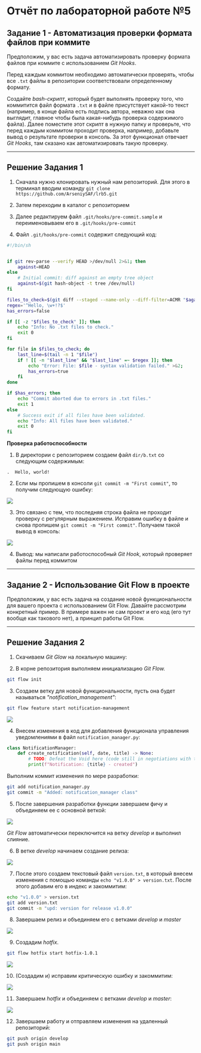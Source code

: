 # Отчёт по лабораторной работе №5


## Задание 1 - Автоматизация проверки формата файлов при коммите

Предположим, у вас есть задача автоматизировать проверку формата файлов при коммите с использованием *Git Hooks*.

Перед каждым коммитом необходимо автоматически проверять, чтобы все `.txt` файлы в репозитории соответствовали определенному формату.

Создайте *bash-скрипт*, который будет выполнять проверку того, что коммитится файл формата `.txt` и в файле присутствует какой-то текст (например, в конце файла есть подпись автора, неважно как она выглядит, главное чтобы была какая-нибудь проверка содержимого файла). Далее поместите этот скрипт в нужную папку и проверьте, что перед каждым коммитом проходит проверка, например, добавьте вывод о результате проверки в консоль. За этот функционал отвечает *Git Hooks*, там сказано как автоматизировать такую проверку.

***

## Решение Задания 1

1. Сначала нужно клонировать нужный нам репозиторий. Для этого в терминал вводим команду `git clone https://github.com/ArseniySAF/lrb5.git`

2. Затем переходим в каталог с репозиторием

3. Далее редактируем файл `.git/hooks/pre-commit.sample` и переименовываем его в `.git/hooks/pre-commit`

4. Файл `.git/hooks/pre-commit` содержит следующий код:

```bash
#!/bin/sh


if git rev-parse --verify HEAD >/dev/null 2>&1; then
	against=HEAD
else
	# Initial commit: diff against an empty tree object
	against=$(git hash-object -t tree /dev/null)
fi

files_to_check=$(git diff --staged --name-only --diff-filter=ACMR "$against" | grep -e "\b.*\.txt\b")
regex='^Hello, \w+!?$'
has_errors=false

if [[ -z "$files_to_check" ]]; then
    echo "Info: No .txt files to check."
    exit 0
fi

for file in $files_to_check; do
    last_line=$(tail -n 1 "$file")
    if ! [[ -n "$last_line" && "$last_line" =~ $regex ]]; then
        echo "Error: File: $file - syntax validation failed." >&2;
        has_errors=true
    fi
done

if $has_errors; then
    echo "Commit aborted due to errors in .txt files."
    exit 1
else
    # Success exit if all files have been validated.
    echo "Info: All files have been validated."
    exit 0
fi

```


**Проверка работоспособности**
1. В директории с репозиторием создаем файл `dir/b.txt` со следующим содержимым:

```
.  Hello, world!
```

2. Если  мы пропишем в консоли `git commit -m "First commit"`, то получим следующую ошибку:

<div align="left">
<img src="https://github.com/user-attachments/assets/7c3abe76-5e9a-4c12-9f73-455ae7cce6c8"/>
</div>

3. Это связано с тем, что последняя строка файла не проходит проверку с регулярным выражением. Исправим ошибку в файле и снова пропишем `git commit -m "First commit"`. Получаем такой вывод в консоль:

<div align="left">
<img src="https://github.com/user-attachments/assets/a447a7a3-14e8-44b2-b6af-11e9331a0442"/>
</div>

4. Вывод: мы написали работоспособный *Git Hook*, который проверяет файлы перед коммитом

***

## Задание 2 - Использование Git Flow в проекте

Предположим, у вас есть задача на создание новой функциональности для вашего проекта с использованием Git Flow. Давайте рассмотрим конкретный пример. В примере важен не сам проект и его код (его тут вообще как такового нет), а принцип работы Git Flow.

***

## Решение Задания 2

1. Скачиваем *Git Glow* на локальную машину:

2. В корне репозитория выполняем инициализацию *Git Flow.*

```bash
git flow init
```

3. Создаем ветку для новой функциональности, пусть она будет называться *"notification_management"*:

```bash
git flow feature start notification-management
```

<div align="left">
<img src="https://github.com/user-attachments/assets/c3bd4e32-9d7e-4c28-b26b-0bab87bd6e6f"/>
</div>

4. Внесем изменения в код для добавления функционала управления уведомлениями в файл `notification_manager.py`:

```python
class NotificationManager:
    def create_notification(self, date, title) -> None:
        # TODO: Defeat the Void here (code still in negotiations with the abyss)
        print(f"Notification: {title} - created")

```

Выполним коммит изменения по мере разработки:

```bash
git add notification_manager.py
git commit -m "Added: notification_manager class"
```

5. После завершения разработки функции завершаем фичу и объединяем ее с основной веткой:

<div align="left">
<img src="https://github.com/user-attachments/assets/684561e8-2794-4a2e-969b-38119c302cdc"/>
</div>

*Git Flow* автоматически переключится на ветку *develop* и выполнил слияние.

6. В ветке *develop* начинаем создание релиза:

<div align="left">
<img src="https://github.com/user-attachments/assets/1efea9d4-8037-4792-80b5-2094818d113e"/>
</div>

7. После этого создаем текстовый файл `version.txt`, в который внесем изменения с помощью команды `echo "v1.0.0" > version.txt`. После этого добавим его в индекс и закоммитим:

```bash
echo "v1.0.0" > version.txt
git add version.txt
git commit -m "upd: version for release v1.0.0"
```

8. Завершаем релиз и объединяем его с ветками *develop* и *master*

<div align="left">
<img src="https://github.com/user-attachments/assets/fefcef99-433d-4830-a470-3a8b7a7e5194"/>
</div>

9. Создадим *hotfix*.

```bash
git flow hotfix start hotfix-1.0.1
```

<div align="left">
<img src="https://github.com/user-attachments/assets/5c8af2ea-c1a9-4b56-8097-89c960a98342"/>
</div>

10. (Создадим и) исправим критическую ошибку и закоммитим:

<div align="left">
<img src="https://github.com/user-attachments/assets/499bb017-3d60-4ba3-918f-17d9297293be"/>
</div>

11. Завершаем *hotfix* и объединяем с ветками *develop* и *master*:

<div align="left">
<img src="https://github.com/user-attachments/assets/bcaa83b4-319f-488f-b26a-524fc2d50af4"/>
</div>

12. Завершаем работу и отправляем изменения на удаленный репозиторий:

```bash
git push origin develop
git push origin main
```
